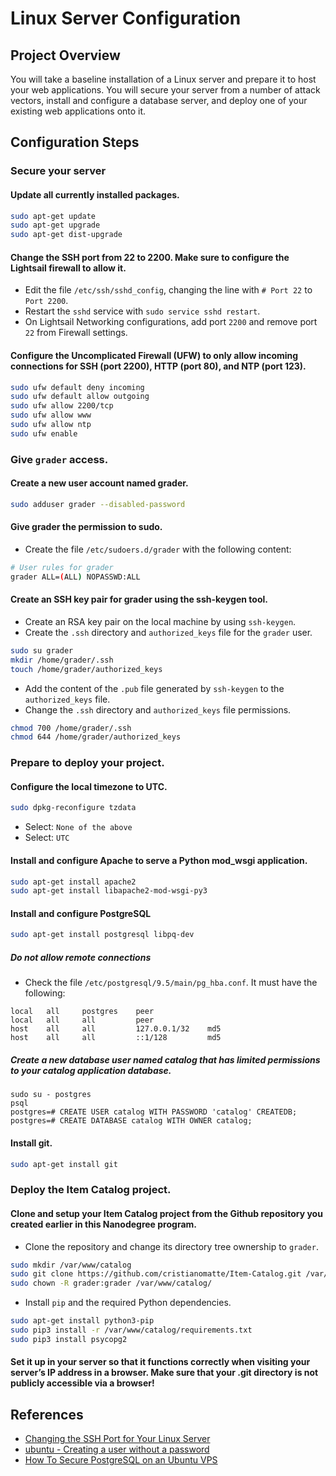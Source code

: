 # Linux Server Configuration


## Project Overview
You will take a baseline installation of a Linux server and prepare it to host your web applications. You will secure your server from a number of attack vectors, install and configure a database server, and deploy one of your existing web applications onto it.


## Configuration Steps

### Secure your server

#### Update all currently installed packages.
```bash
sudo apt-get update
sudo apt-get upgrade
sudo apt-get dist-upgrade
```

#### Change the SSH port from 22 to 2200. Make sure to configure the Lightsail firewall to allow it.
- Edit the file `/etc/ssh/sshd_config`, changing the line with `# Port 22` to `Port 2200`.
- Restart the `sshd` service with `sudo service sshd restart`.
- On Lightsail Networking configurations, add port `2200` and remove port `22` from Firewall settings.

#### Configure the Uncomplicated Firewall (UFW) to only allow incoming connections for SSH (port 2200), HTTP (port 80), and NTP (port 123).
```bash
sudo ufw default deny incoming
sudo ufw default allow outgoing
sudo ufw allow 2200/tcp
sudo ufw allow www
sudo ufw allow ntp
sudo ufw enable
```

### Give `grader` access.
#### Create a new user account named grader.
```bash
sudo adduser grader --disabled-password
```
#### Give grader the permission to sudo.
- Create the file `/etc/sudoers.d/grader` with the following content:
```bash
# User rules for grader
grader ALL=(ALL) NOPASSWD:ALL
```
#### Create an SSH key pair for grader using the ssh-keygen tool.
- Create an RSA key pair on the local machine by using `ssh-keygen`.
- Create the `.ssh` directory and `authorized_keys` file for the `grader` user.
```bash
sudo su grader
mkdir /home/grader/.ssh
touch /home/grader/authorized_keys
```
- Add the content of the `.pub` file generated by `ssh-keygen` to the `authorized_keys` file.
- Change the `.ssh` directory and `authorized_keys` file permissions.
```bash
chmod 700 /home/grader/.ssh
chmod 644 /home/grader/authorized_keys
```

### Prepare to deploy your project.
#### Configure the local timezone to UTC.
```bash
sudo dpkg-reconfigure tzdata
```
- Select: `None of the above` 
- Select: `UTC`

#### Install and configure Apache to serve a Python mod_wsgi application.
```bash
sudo apt-get install apache2
sudo apt-get install libapache2-mod-wsgi-py3
```

#### Install and configure PostgreSQL
```bash
sudo apt-get install postgresql libpq-dev
```

##### Do not allow remote connections
- Check the file `/etc/postgresql/9.5/main/pg_hba.conf`. It must have the following:
```
local   all     postgres    peer
local   all     all         peer
host    all     all         127.0.0.1/32    md5
host    all     all         ::1/128         md5
```

##### Create a new database user named catalog that has limited permissions to your catalog application database.
```
sudo su - postgres
psql
postgres=# CREATE USER catalog WITH PASSWORD 'catalog' CREATEDB;
postgres=# CREATE DATABASE catalog WITH OWNER catalog;
```

#### Install git.
``` bash
sudo apt-get install git
```

### Deploy the Item Catalog project.
#### Clone and setup your Item Catalog project from the Github repository you created earlier in this Nanodegree program.
- Clone the repository and change its directory tree ownership to `grader`.
```bash
sudo mkdir /var/www/catalog
sudo git clone https://github.com/cristianomatte/Item-Catalog.git /var/www/catalog/
sudo chown -R grader:grader /var/www/catalog/
```
- Install `pip` and the required Python dependencies.
```bash
sudo apt-get install python3-pip
sudo pip3 install -r /var/www/catalog/requirements.txt
sudo pip3 install psycopg2
```

#### Set it up in your server so that it functions correctly when visiting your server’s IP address in a browser. Make sure that your .git directory is not publicly accessible via a browser!


## References

- [Changing the SSH Port for Your Linux Server](https://www.godaddy.com/help/changing-the-ssh-port-for-your-linux-server-7306)
- [ubuntu - Creating a user without a password](https://unix.stackexchange.com/questions/56765/creating-an-user-without-a-password)
- [How To Secure PostgreSQL on an Ubuntu VPS](https://www.digitalocean.com/community/tutorials/how-to-secure-postgresql-on-an-ubuntu-vps)